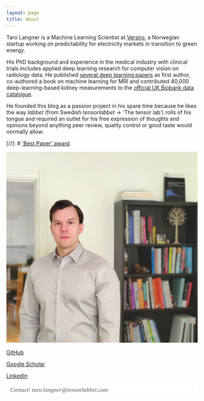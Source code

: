 ```yaml
---
layout: page
title: About
---
```



Taro Langner is a Machine Learning Scientist at [Versiro](https://www.versiro.com/), a Norwegian startup 
working on predictability for electricity markets in transition to green energy.

His PhD background and experience in the medical industry with clinical trials 
includes applied deep learning research for computer vision on radiology data. 
He published [several deep learning papers](https://scholar.google.com/citations?user=18mXNRsAAAAJ&hl=de) as first author, co-authored a book on machine learning for MRI and contributed 40,000 deep-learning-based kidney measurements to the [official UK Biobank data catalogue](https://biobank.ndph.ox.ac.uk/showcase/label.cgi?id=159).

He founded this blog as a passion project in his spare time because he likes the way *labbet* (from Swedish *tensorlabbet* -> 'The tensor lab') rolls of his tongue and required an outlet for his free expression of thoughts and opinions beyond anything peer review, quality control or good taste would normally allow.

[//]: # ['Best Paper' award](https://www.thieme-connect.com/products/ejournals/abstract/10.1055/s-0041-1726527).


![Profile Picture](/assets/profile_picture.jpeg)

<p style="text-align:center;">

<a href="https://github.com/tarolangner"><i class="fa fa-github fa-2x"></i>GitHub</a> &nbsp;&nbsp;&nbsp;&nbsp;&nbsp;&nbsp;&nbsp;

<a href="https://scholar.google.com/citations?user=18mXNRsAAAAJ"><i class="fa fa-graduation-cap fa-2x"></i>Google Scholar</a> &nbsp;&nbsp;&nbsp;&nbsp;&nbsp;&nbsp;&nbsp;

<a href="https://www.linkedin.com/in/taro-langner/"><i class="fa fa-linkedin-square fa-2x"></i>LinkedIn</a>

</p>

![Contact Info](/assets/contact.png)
